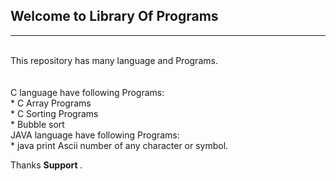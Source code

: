 <h2>Welcome to Library Of Programs </h2>
<hr>
<br>
This repository has many language and Programs.
<br>
<br>
<br>
C language have following Programs:<br>
* C Array Programs <br>
* C Sorting Programs <br>
   * Bubble sort
<br>
JAVA language have following Programs:<br>
* java print Ascii number of any character or symbol.





Thanks <b> Support </b>.
